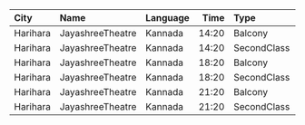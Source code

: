 | City     | Name             | Language |  Time | Type        | Price | Capacity | Booked |
| :------- | :--------------- | :------- | ----: | :---------- | ----: | -------: | -----: |
| Harihara | JayashreeTheatre | Kannada  | 14:20 | Balcony     |  101₹ |      200 |      0 |
| Harihara | JayashreeTheatre | Kannada  | 14:20 | SecondClass |   81₹ |      472 |    472 |
| Harihara | JayashreeTheatre | Kannada  | 18:20 | Balcony     |  101₹ |      200 |      0 |
| Harihara | JayashreeTheatre | Kannada  | 18:20 | SecondClass |   81₹ |      472 |    472 |
| Harihara | JayashreeTheatre | Kannada  | 21:20 | Balcony     |  101₹ |      200 |      0 |
| Harihara | JayashreeTheatre | Kannada  | 21:20 | SecondClass |   81₹ |      472 |    472 |